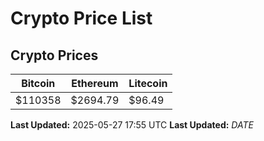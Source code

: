 # Crypto Price List

## Crypto Prices
| Bitcoin | Ethereum | Litecoin |
| ------- | -------- | -------- |
| $110358 | $2694.79 | $96.49 |
**Last Updated:** 2025-05-27 17:55 UTC
**Last Updated:** $DATE$

